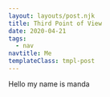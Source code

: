 ```yaml
---
layout: layouts/post.njk
title: Third Point of View
date: 2020-04-21
tags:
  - nav
navtitle: Me
templateClass: tmpl-post
---
```


Hello my name is manda
